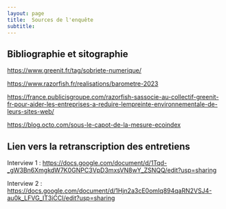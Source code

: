 ```yaml
---
layout: page
title:  Sources de l'enquête
subtitle:  
---
```


## Bibliographie et sitographie 

https://www.greenit.fr/tag/sobriete-numerique/

https://www.razorfish.fr/realisations/barometre-2023

https://france.publicisgroupe.com/razorfish-sassocie-au-collectif-greenit-fr-pour-aider-les-entreprises-a-reduire-lempreinte-environnementale-de-leurs-sites-web/

https://blog.octo.com/sous-le-capot-de-la-mesure-ecoindex 

## Lien vers la retranscription des entretiens

Interview 1 : https://docs.google.com/document/d/1Tqd-_gW3Bn6XmgkdW7K0GNPC3VpD3mxsVN8wY_ZSNQQ/edit?usp=sharing

Interview 2 : https://docs.google.com/document/d/1Hjn2a3cE0omIq894qaRN2VSJ4-au0k_LFVG_IT3iCCI/edit?usp=sharing
